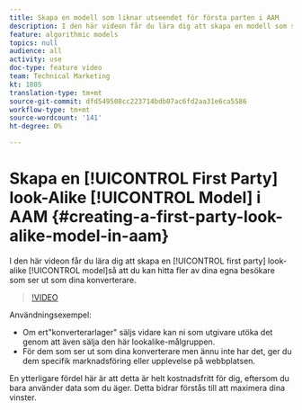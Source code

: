 ```yaml
---
title: Skapa en modell som liknar utseendet för första parten i AAM
description: I den här videon får du lära dig att skapa en modell som ser likadan ut som förstahandsvalet, så att du kan hitta fler egna besökare som ser ut som dina konverterare.
feature: algorithmic models
topics: null
audience: all
activity: use
doc-type: feature video
team: Technical Marketing
kt: 1805
translation-type: tm+mt
source-git-commit: dfd549508cc223714bdb07ac6fd2aa31e6ca5586
workflow-type: tm+mt
source-wordcount: '141'
ht-degree: 0%

---
```



# Skapa en [!UICONTROL First Party] look-Alike [!UICONTROL Model] i AAM {#creating-a-first-party-look-alike-model-in-aam}

I den här videon får du lära dig att skapa en [!UICONTROL first party] look-alike [!UICONTROL model]så att du kan hitta fler av dina egna besökare som ser ut som dina konverterare.

>[!VIDEO](https://video.tv.adobe.com/v/23504/?quality=12)

Användningsexempel:

* Om ert&quot;konverterarlager&quot; säljs vidare kan ni som utgivare utöka det genom att även sälja den här lookalike-målgruppen.
* För dem som ser ut som dina konverterare men ännu inte har det, ger du dem specifik marknadsföring eller upplevelse på webbplatsen.

En ytterligare fördel här är att detta är helt kostnadsfritt för dig, eftersom du bara använder data som du äger. Detta bidrar förstås till att maximera dina vinster.
